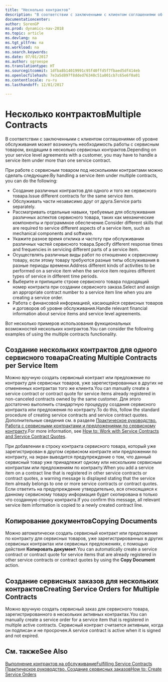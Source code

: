 ```yaml
---
title: "Несколько контрактов"
description: "В соответствии с заключенными с клиентом соглашениями об уровне обслуживания может возникнуть необходимость работы с сервисным товаром, входящим в несколько сервисных контрактов."
documentationcenter: 
author: SorenGP
ms.prod: dynamics-nav-2018
ms.topic: article
ms.devlang: na
ms.tgt_pltfrm: na
ms.workload: na
ms.search.keywords: 
ms.date: 07/01/2017
ms.author: sgroespe
ms.translationtype: HT
ms.sourcegitcommit: 1dfba8b14019991c95f40ffd5f7fbaed5df414eb
ms.openlocfilehash: 7e3a5d897f8dded76340c51a001cb7c65e6f0a01
ms.contentlocale: ru-ru
ms.lasthandoff: 12/01/2017

---
```

# <a name="multiple-contracts"></a><span data-ttu-id="38aa9-103">Несколько контрактов</span><span class="sxs-lookup"><span data-stu-id="38aa9-103">Multiple Contracts</span></span>
<span data-ttu-id="38aa9-104">В соответствии с заключенными с клиентом соглашениями об уровне обслуживания может возникнуть необходимость работы с сервисным товаром, входящим в несколько сервисных контрактов.</span><span class="sxs-lookup"><span data-stu-id="38aa9-104">Depending on your service level agreements with a customer, you may have to handle a service item under more than one service contract.</span></span>  
  
<span data-ttu-id="38aa9-105">При работе с сервисным товаром под несколькими контрактами можно сделать следующее:</span><span class="sxs-lookup"><span data-stu-id="38aa9-105">By handling a service item under multiple contracts, you can do the following:</span></span>  
  
* <span data-ttu-id="38aa9-106">Создание различных контрактов для одного и того же сервисного товара.</span><span class="sxs-lookup"><span data-stu-id="38aa9-106">Issue different contracts for the same service item.</span></span>  
* <span data-ttu-id="38aa9-107">Обслуживать части независимо друг от друга.</span><span class="sxs-lookup"><span data-stu-id="38aa9-107">Service parts separately.</span></span>  
* <span data-ttu-id="38aa9-108">Рассматривать отдельные навыки, требуемые для обслуживания различных аспектов сервисного товара, таких как механические компоненты и программное обеспечение.</span><span class="sxs-lookup"><span data-stu-id="38aa9-108">Consider different skills that are required to service different aspects of a service item, such as mechanical components and software.</span></span>  
* <span data-ttu-id="38aa9-109">Укажите разное время отклика и частоту при обслуживании различных частей сервисного товара.</span><span class="sxs-lookup"><span data-stu-id="38aa9-109">Specify different response times and frequencies in servicing different parts of a service item.</span></span>  
* <span data-ttu-id="38aa9-110">Осуществлять различные виды работ по отношению к сервисному товару, если этому товару требуются разные типы обслуживания в разные периоды времени.</span><span class="sxs-lookup"><span data-stu-id="38aa9-110">Address different kinds of activities to be performed on a service item when the service item requires different types of service in different time periods.</span></span>  
* <span data-ttu-id="38aa9-111">Выберите и припишите строке сервисного товара подходящий номер контракта при создании сервисного заказа.</span><span class="sxs-lookup"><span data-stu-id="38aa9-111">Select and assign an appropriate contract number to a service item line when you are creating a service order.</span></span>  
* <span data-ttu-id="38aa9-112">Работа с финансовой информацией, касающейся сервисных товаров и договоров об уровне обслуживания.</span><span class="sxs-lookup"><span data-stu-id="38aa9-112">Handle relevant financial information about service items and service level agreements.</span></span>  
  
<span data-ttu-id="38aa9-113">Вот несколько примеров использования функциональных возможностей нескольких контрактов.</span><span class="sxs-lookup"><span data-stu-id="38aa9-113">You can consider the following examples of using the multiple contracts functionality.</span></span>  
  
## <a name="creating-multiple-contracts-per-service-item"></a><span data-ttu-id="38aa9-114">Создание нескольких контрактов для одного сервисного товара</span><span class="sxs-lookup"><span data-stu-id="38aa9-114">Creating Multiple Contracts per Service Item</span></span>  
<span data-ttu-id="38aa9-115">Можно вручную создать сервисный контракт или предложение по контракту для сервисных товаров, уже зарегистрированных в других не отмененных контрактах того же клиента.</span><span class="sxs-lookup"><span data-stu-id="38aa9-115">You can manually create a service contract or contract quote for service items already registered in non-canceled contracts owned by the same customer.</span></span> <span data-ttu-id="38aa9-116">Для этого достаточно выполнить стандартную процедуру создания сервисного контракта или предложения по контракту.</span><span class="sxs-lookup"><span data-stu-id="38aa9-116">To do this, follow the standard procedure of creating service contracts and service contract quotes.</span></span> <span data-ttu-id="38aa9-117">Дополнительные сведения см. в разделе [Практическое руководство. Работа с сервисными контрактами и предложениями по сервисному контракту](service-how-to-create-service-contracts-and-service-contract-quotes.md).</span><span class="sxs-lookup"><span data-stu-id="38aa9-117">For more information, see [How to: Work with Service Contracts and Service Contract Quotes](service-how-to-create-service-contracts-and-service-contract-quotes.md).</span></span>  
  
<span data-ttu-id="38aa9-118">При добавлении в строку контракта сервисного товара, который уже зарегистрирован в другом сервисном контракте или предложении по контракту, на экран выводится предупреждение о том, что данный сервисный товар уже принадлежит одному или нескольким сервисным контрактам или предложениям по контракту.</span><span class="sxs-lookup"><span data-stu-id="38aa9-118">When you add a service item on a contract line that is registered in other service contracts or contract quotes, a warning message is displayed stating that the service item already belongs to one or more service contracts or contract quotes.</span></span> <span data-ttu-id="38aa9-119">Если ответить на предупреждение утвердительно, вся относящаяся к данному сервисному товару информация будет скопирована в только что созданную строку контракта.</span><span class="sxs-lookup"><span data-stu-id="38aa9-119">If you confirm this message, all relevant service item information is copied to a newly created contract line.</span></span>  
  
## <a name="copying-documents"></a><span data-ttu-id="38aa9-120">Копирование документов</span><span class="sxs-lookup"><span data-stu-id="38aa9-120">Copying Documents</span></span>  
<span data-ttu-id="38aa9-121">Можно автоматически создать сервисный контракт или предложение по контракту для сервисных товаров, уже зарегистрированных в других сервисных контрактах или сервисных предложениях, с помощью действия **Копировать документ**.</span><span class="sxs-lookup"><span data-stu-id="38aa9-121">You can automatically create a service contract or contract quote for service items that are already registered in other service contracts or contract quotes by using the **Copy Document** action.</span></span>  
  
## <a name="creating-service-orders-for-multiple-contracts"></a><span data-ttu-id="38aa9-122">Создание сервисных заказов для нескольких контрактов</span><span class="sxs-lookup"><span data-stu-id="38aa9-122">Creating Service Orders for Multiple Contracts</span></span>  
<span data-ttu-id="38aa9-123">Можно вручную создать сервисный заказ для сервисного товара, зарегистрированного в нескольких активных контрактах.</span><span class="sxs-lookup"><span data-stu-id="38aa9-123">You can manually create a service order for a service item that is registered in multiple active contracts.</span></span> <span data-ttu-id="38aa9-124">Сервисный контракт считается активным, когда он подписан и не просрочен.</span><span class="sxs-lookup"><span data-stu-id="38aa9-124">A service contract is active when it is signed and not expired.</span></span>  
  
## <a name="see-also"></a><span data-ttu-id="38aa9-125">См. также</span><span class="sxs-lookup"><span data-stu-id="38aa9-125">See Also</span></span>  
[<span data-ttu-id="38aa9-126">Выполнение контрактов на обслуживание</span><span class="sxs-lookup"><span data-stu-id="38aa9-126">Fulfilling Service Contracts</span></span>](service-fulfill-service-contracts.md)  
[<span data-ttu-id="38aa9-127">Практическое руководство. Создание сервисных заказов</span><span class="sxs-lookup"><span data-stu-id="38aa9-127">How to: Create Service Orders</span></span>](service-how-to-create-service-orders.md)  

